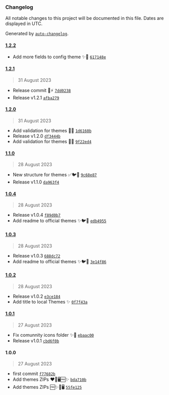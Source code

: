 ### Changelog

All notable changes to this project will be documented in this file. Dates are displayed in UTC.

Generated by [`auto-changelog`](https://github.com/CookPete/auto-changelog).

#### [1.2.2](https://github.com/pigeonposse/iconflow-themes/compare/1.2.1...1.2.2)

- Add more fields to config theme ✨🚀 [`617148e`](https://github.com/pigeonposse/iconflow-themes/commit/617148e0fda0a0c1247cb3bc12dacac33305b76c)

#### [1.2.1](https://github.com/pigeonposse/iconflow-themes/compare/1.2.0...1.2.1)

> 31 August 2023

- Release commit 🌈⚡️ [`7dd0238`](https://github.com/pigeonposse/iconflow-themes/commit/7dd02380a546a30a0b0748b2d6243e01f3cbf056)
- Release v1.2.1 [`afba279`](https://github.com/pigeonposse/iconflow-themes/commit/afba27933628386e813393a8fffee5bcad4f9297)

#### [1.2.0](https://github.com/pigeonposse/iconflow-themes/compare/1.1.0...1.2.0)

> 31 August 2023

- Add validation for themes 🌈🌈 [`1d6160b`](https://github.com/pigeonposse/iconflow-themes/commit/1d6160b25d2d0be5d456d68c6a796d0271818188)
- Release v1.2.0 [`df3444b`](https://github.com/pigeonposse/iconflow-themes/commit/df3444b6d79c56b4ecc58a133ba4d198ed768c11)
- Add validation for themes 🌈🌈 [`9f22ed4`](https://github.com/pigeonposse/iconflow-themes/commit/9f22ed4fae8d46533396655918bd7e45da2d8687)

#### [1.1.0](https://github.com/pigeonposse/iconflow-themes/compare/1.0.4...1.1.0)

> 28 August 2023

- New structure for themes ✅🐦🌈 [`9c68e87`](https://github.com/pigeonposse/iconflow-themes/commit/9c68e87c1fa7d72c6afa2a1ea6ef1b0bd2400256)
- Release v1.1.0 [`da963f4`](https://github.com/pigeonposse/iconflow-themes/commit/da963f4715801388c6f1119d37633a26777706da)

#### [1.0.4](https://github.com/pigeonposse/iconflow-themes/compare/1.0.3...1.0.4)

> 28 August 2023

- Release v1.0.4 [`f89d0b7`](https://github.com/pigeonposse/iconflow-themes/commit/f89d0b73e02c80b2963f61f21c75248310c3a3eb)
- Add readme to official themes ✨🐦🚀 [`edb4955`](https://github.com/pigeonposse/iconflow-themes/commit/edb49553368bf4cdcede0cf33228c4a4118d9f2c)

#### [1.0.3](https://github.com/pigeonposse/iconflow-themes/compare/1.0.2...1.0.3)

> 28 August 2023

- Release v1.0.3 [`688dc72`](https://github.com/pigeonposse/iconflow-themes/commit/688dc72d8ffbdeb2caf7b7862ba4c35b380251e7)
- Add readme to official themes ✨🐦🚀 [`3e14f86`](https://github.com/pigeonposse/iconflow-themes/commit/3e14f865fffb6ed6945a52935ec5bffb9b8e07f9)

#### [1.0.2](https://github.com/pigeonposse/iconflow-themes/compare/1.0.1...1.0.2)

> 28 August 2023

- Release v1.0.2 [`e3ce184`](https://github.com/pigeonposse/iconflow-themes/commit/e3ce1845399304985e26c03136094f815769e3a0)
- Add title to local Themes ✨ [`0f7f43a`](https://github.com/pigeonposse/iconflow-themes/commit/0f7f43a80d118a697713617aaf4b3b269d6a6c26)

#### [1.0.1](https://github.com/pigeonposse/iconflow-themes/compare/1.0.0...1.0.1)

> 27 August 2023

- Fix comunnity icons folder ✨🌈 [`ebaac00`](https://github.com/pigeonposse/iconflow-themes/commit/ebaac00712db5fa4e602cc93958eb0dd1858633d)
- Release v1.0.1 [`cbd6f0b`](https://github.com/pigeonposse/iconflow-themes/commit/cbd6f0ba4a372380ebf1c4f4ac3cc07f91392224)

#### 1.0.0

> 27 August 2023

- first commit [`f77682b`](https://github.com/pigeonposse/iconflow-themes/commit/f77682ba846de74acb6fd835ae53ef1bed7e60a3)
- Add themes ZIPs ♥️🍎🖥🆓✨ [`bda710b`](https://github.com/pigeonposse/iconflow-themes/commit/bda710bfd68e44f017eddd3ed53aba00e3895397)
- Add themes ZIPs 🆓✨🍎🖥 [`55fe125`](https://github.com/pigeonposse/iconflow-themes/commit/55fe1259d533c9d51bc6b12037cf9fb644d492f4)
